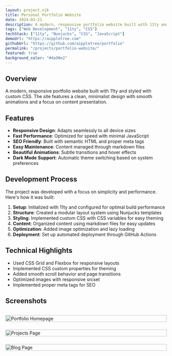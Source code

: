 ```yaml
---
layout: project.njk
title: Personal Portfolio Website
date: 2024-03-21
description: A modern, responsive portfolio website built with 11ty and styled with custom CSS. Features clean design and smooth animations.
tags: ["Web Development", "11ty", "CSS"]
techStack: ["11ty", "Nunjucks", "CSS", "JavaScript"]
demoUrl: "https://aippletree.com"
githubUrl: "https://github.com/aippletree/portfolio"
permalink: "/projects/portfolio-website/"
featured: true
background_color: "#4a90e2"
---
```


## Overview

A modern, responsive portfolio website built with 11ty and styled with custom CSS. The site features a clean, minimalist design with smooth animations and a focus on content presentation.

## Features

- **Responsive Design**: Adapts seamlessly to all device sizes
- **Fast Performance**: Optimized for speed with minimal JavaScript
- **SEO Friendly**: Built with semantic HTML and proper meta tags
- **Easy Maintenance**: Content managed through markdown files
- **Beautiful Animations**: Subtle transitions and hover effects
- **Dark Mode Support**: Automatic theme switching based on system preferences

## Development Process

The project was developed with a focus on simplicity and performance. Here's how it was built:

1. **Setup**: Initialized with 11ty and configured for optimal build performance
2. **Structure**: Created a modular layout system using Nunjucks templates
3. **Styling**: Implemented custom CSS with CSS variables for easy theming
4. **Content**: Organized content using markdown files for easy updates
5. **Optimization**: Added image optimization and lazy loading
6. **Deployment**: Set up automated deployment through GitHub Actions

## Technical Highlights

- Used CSS Grid and Flexbox for responsive layouts
- Implemented CSS custom properties for theming
- Added smooth scroll behavior and page transitions
- Optimized images with responsive srcset
- Implemented proper meta tags for SEO

## Screenshots

<div class="project-screenshots">
    <img src="/images/projects/portfolio/home.png" alt="Portfolio Homepage" class="screenshot">
    <img src="/images/projects/portfolio/projects.png" alt="Projects Page" class="screenshot">
    <img src="/images/projects/portfolio/blog.png" alt="Blog Page" class="screenshot">
</div>

<style>
    .project-screenshots {
        display: grid;
        grid-template-columns: repeat(auto-fit, minmax(300px, 1fr));
        gap: 1.5rem;
        margin: 2rem 0;
    }

    .screenshot {
        width: 100%;
        height: auto;
        border-radius: var(--border-radius);
        box-shadow: 0 4px 12px var(--shadow-color);
        transition: transform 0.3s ease;
    }

    .screenshot:hover {
        transform: translateY(-4px);
    }
</style>
